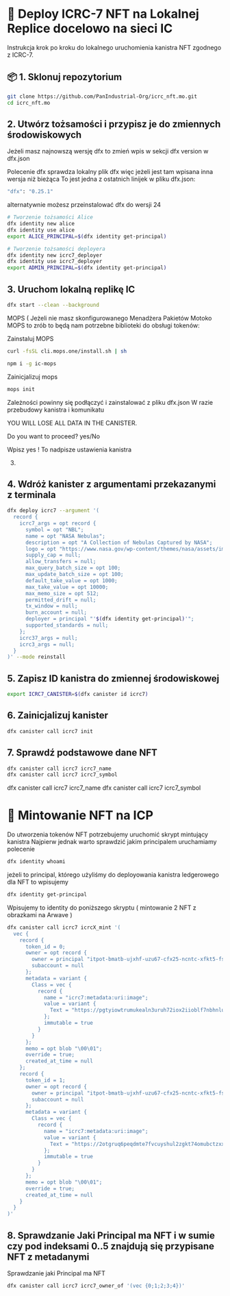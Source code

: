 
# 🚀 Deploy ICRC-7 NFT na Lokalnej Replice docelowo na sieci IC  

Instrukcja krok po kroku do lokalnego uruchomienia kanistra NFT zgodnego z ICRC-7.

## 📦 1. Sklonuj repozytorium

```bash
git clone https://github.com/PanIndustrial-Org/icrc_nft.mo.git
cd icrc_nft.mo
```


##  2. Utwórz tożsamości i przypisz je do zmiennych środowiskowych

Jeżeli masz najnowszą wersję dfx to zmień wpis w sekcji dfx version w dfx.json

Polecenie dfx sprawdza lokalny plik dfx więc jeżeli jest tam wpisana inna 
wersja niż bieżąca
To jest jedna z ostatnich linijek w pliku dfx.json:

```bash
"dfx": "0.25.1"
```
alternatywnie możesz przeinstalować dfx do wersji 24




```bash
# Tworzenie tożsamości Alice
dfx identity new alice
dfx identity use alice
export ALICE_PRINCIPAL=$(dfx identity get-principal)

# Tworzenie tożsamości deployera
dfx identity new icrc7_deployer
dfx identity use icrc7_deployer
export ADMIN_PRINCIPAL=$(dfx identity get-principal)
```

##  3. Uruchom lokalną replikę IC
```bash
dfx start --clean --background
```

MOPS ( Jeżeli nie masz skonfigurowanego Menadżera Pakietów Motoko MOPS to zrób to będą nam 
potrzebne biblioteki do obsługi tokenów: 

Zainstaluj MOPS
```bash
curl -fsSL cli.mops.one/install.sh | sh
```
```bash
npm i -g ic-mops
```
Zainicjalizuj mops 
```bash
mops init
```
Zależności powinny się podłączyć i zainstalować z pliku dfx.json 
W razie przebudowy kanistra i komunikatu 

YOU WILL LOSE ALL DATA IN THE CANISTER.


Do you want to proceed? yes/No

Wpisz yes 
! To nadpisze ustawienia kanistra 

3) 
## 4. Wdróż kanister z argumentami przekazanymi z terminala

```bash
dfx deploy icrc7 --argument '(
  record {
    icrc7_args = opt record {
      symbol = opt "NBL";
      name = opt "NASA Nebulas";
      description = opt "A Collection of Nebulas Captured by NASA";
      logo = opt "https://www.nasa.gov/wp-content/themes/nasa/assets/images/nasa-logo.svg";
      supply_cap = null;
      allow_transfers = null;
      max_query_batch_size = opt 100;
      max_update_batch_size = opt 100;
      default_take_value = opt 1000;
      max_take_value = opt 10000;
      max_memo_size = opt 512;
      permitted_drift = null;
      tx_window = null;
      burn_account = null;
      deployer = principal "'$(dfx identity get-principal)'";
      supported_standards = null;
    };
    icrc37_args = null;
    icrc3_args = null;
  }
)' --mode reinstall
```

## 5. Zapisz ID kanistra do zmiennej środowiskowej
```bash
export ICRC7_CANISTER=$(dfx canister id icrc7)
```

## 6. Zainicjalizuj kanister
```bash
dfx canister call icrc7 init
```
## 7. Sprawdź podstawowe dane NFT
```bash
dfx canister call icrc7 icrc7_name
dfx canister call icrc7 icrc7_symbol
```
dfx canister call icrc7 icrc7_name
dfx canister call icrc7 icrc7_symbol



# 🍃 Mintowanie NFT na ICP

Do utworzenia tokenów NFT potrzebujemy uruchomić skrypt mintujący kanistra
Najpierw jednak warto sprawdzić jakim principalem uruchamiamy polecenie

```bash
dfx identity whoami
```
jeżeli to principal, którego użyliśmy do deployowania kanistra ledgerowego dla NFT to 
wpisujemy 

```bash
dfx identity get-principal
```

Wpisujemy to identity do poniższego skryptu ( mintowanie 2 NFT z obrazkami na Arwave ) 



```bash
dfx canister call icrc7 icrcX_mint '(
  vec {
    record {
      token_id = 0;
      owner = opt record {
        owner = principal "itpot-bmatb-ujxhf-uzu67-cfx25-ncntc-xfkt5-fsyof-ak55b-gqpnc-nqe";
        subaccount = null
      };
      metadata = variant {
        Class = vec {
          record {
            name = "icrc7:metadata:uri:image";
            value = variant {
              Text = "https://pgtyiowtrumukealn3uruh72iox2iioblf7nbhnluqi4llxrkvbq.arweave.net/eaeEOtONGUUQC27pGh_6Q6-kIcFZftCdq6QRxa7xVUM"
            };
            immutable = true
          }
        }
      };
      memo = opt blob "\00\01";
      override = true;
      created_at_time = null
    };
    record {
      token_id = 1;
      owner = opt record {
        owner = principal "itpot-bmatb-ujxhf-uzu67-cfx25-ncntc-xfkt5-fsyof-ak55b-gqpnc-nqe";
        subaccount = null
      };
      metadata = variant {
        Class = vec {
          record {
            name = "icrc7:metadata:uri:image";
            value = variant {
              Text = "https://2otgruq6peqdmte7fvcuyshul2zgkt74omubctzxxr2542gi2wxq.arweave.net/06Zo0h55IDZMny1FTEj0XrJlT_xzKBFPN7x13mjI1a8"
            };
            immutable = true
          }
        }
      };
      memo = opt blob "\00\01";
      override = true;
      created_at_time = null
    }
  }
)'
```


## 8. Sprawdzanie Jaki Principal ma NFT i w sumie czy pod indeksami 0..5 znajdują się przypisane NFT z metadanymi 

Sprawdzanie jaki Principal ma NFT 

```bash
dfx canister call icrc7 icrc7_owner_of '(vec {0;1;2;3;4})'
```
